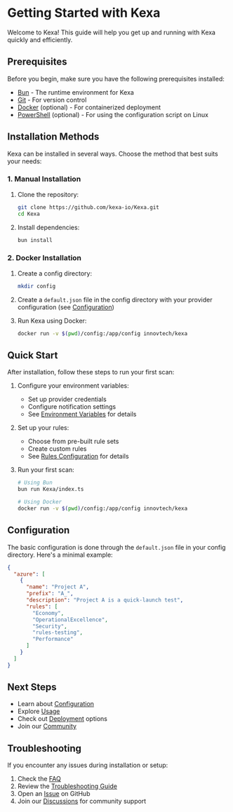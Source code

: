 # Getting Started with Kexa

Welcome to Kexa! This guide will help you get up and running with Kexa quickly and efficiently.

## Prerequisites

Before you begin, make sure you have the following prerequisites installed:

- [Bun](https://bun.sh/) - The runtime environment for Kexa
- [Git](https://git-scm.com/) - For version control
- [Docker](https://www.docker.com/) (optional) - For containerized deployment
- [PowerShell](https://learn.microsoft.com/en-us/powershell/scripting/install/installing-powershell-on-linux?view=powershell-7.4) (optional) - For using the configuration script on Linux

## Installation Methods

Kexa can be installed in several ways. Choose the method that best suits your needs:

### 1. Manual Installation

1. Clone the repository:

   ```bash
   git clone https://github.com/kexa-io/Kexa.git
   cd Kexa
   ```

2. Install dependencies:

   ```bash
   bun install
   ```

### 2. Docker Installation

1. Create a config directory:

   ```bash
   mkdir config
   ```

2. Create a `default.json` file in the config directory with your provider configuration (see [Configuration](../configuration/README.md))

3. Run Kexa using Docker:

   ```bash
   docker run -v $(pwd)/config:/app/config innovtech/kexa
   ```

## Quick Start

After installation, follow these steps to run your first scan:

1. Configure your environment variables:
   - Set up provider credentials
   - Configure notification settings
   - See [Environment Variables](../configuration/environment-variables.md) for details

2. Set up your rules:
   - Choose from pre-built rule sets
   - Create custom rules
   - See [Rules Configuration](../configuration/rules-configuration.md) for details

3. Run your first scan:

   ```bash
   # Using Bun
   bun run Kexa/index.ts

   # Using Docker
   docker run -v $(pwd)/config:/app/config innovtech/kexa
   ```

## Configuration

The basic configuration is done through the `default.json` file in your config directory. Here's a minimal example:

```json
{
  "azure": [
    {
      "name": "Project A",
      "prefix": "A_",
      "description": "Project A is a quick-launch test",
      "rules": [
        "Economy",
        "OperationalExcellence",
        "Security",
        "rules-testing",
        "Performance"
      ]
    }
  ]
}
```

## Next Steps

- Learn about [Configuration](../configuration/README.md)
- Explore [Usage](../usage/README.md)
- Check out [Deployment](../deployment/README.md) options
- Join our [Community](../contributing/community-guidelines.md)

## Troubleshooting

If you encounter any issues during installation or setup:

1. Check the [FAQ](../faq.md)
2. Review the [Troubleshooting Guide](../troubleshooting.md)
3. Open an [Issue](https://github.com/kexa-io/Kexa/issues) on GitHub
4. Join our [Discussions](https://github.com/kexa-io/Kexa/discussions) for community support
